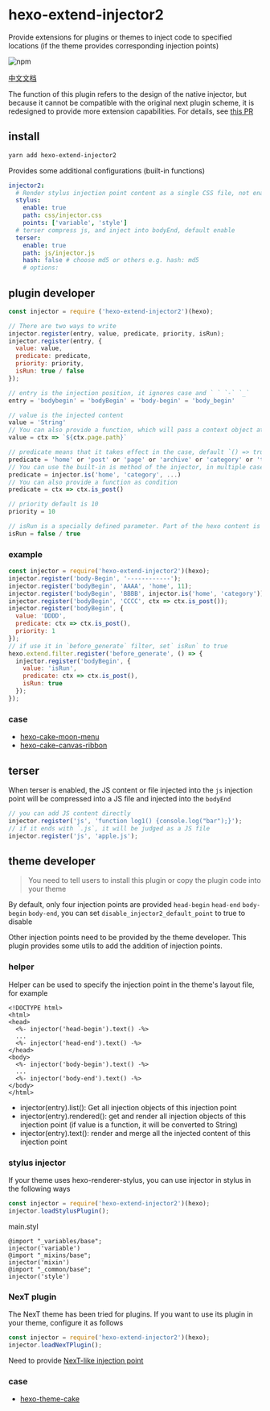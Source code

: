 # hexo-extend-injector2

Provide extensions for plugins or themes to inject code to specified locations (if the theme provides corresponding injection points)

![npm](https://img.shields.io/npm/v/hexo-extend-injector2.svg)

[中文文档](README-ZH.md)

The function of this plugin refers to the design of the native injector, but because it cannot be compatible with the original next plugin scheme, it is redesigned to provide more extension capabilities. For details, see [this PR](https://github.com/jiangtj/hexo-theme-cake/pull/39)

## install

```bash
yarn add hexo-extend-injector2
```

Provides some additional configurations (built-in functions)

```yml
injector2:
  # Render stylus injection point content as a single CSS file, not enabled by default (docs see theme developer)
  stylus:
    enable: true
    path: css/injector.css
    points: ['variable', 'style']
  # terser compress js, and inject into bodyEnd, default enable
  terser:
    enable: true
    path: js/injector.js
    hash: false # choose md5 or others e.g. hash: md5
    # options:
```

## plugin developer

```js
const injector = require ('hexo-extend-injector2')(hexo);

// There are two ways to write
injector.register(entry, value, predicate, priority, isRun);
injector.register(entry, {
  value: value,
  predicate: predicate,
  priority: priority,
  isRun: true / false
});

// entry is the injection position, it ignores case and ` ` `-` `_`
entry = 'bodybegin' = 'bodyBegin' = 'body-begin' = 'body_begin'

// value is the injected content
value = 'String'
// You can also provide a function, which will pass a context object at the injection point (may be empty)
value = ctx => `${ctx.page.path}`

// predicate means that it takes effect in the case, default `() => true`
predicate = 'home' or 'post' or 'page' or 'archive' or 'category' or 'tag'
// You can use the built-in is method of the injector, in multiple cases
predicate = injector.is('home', 'category', ...)
// You can also provide a function as condition
predicate = ctx => ctx.is_post()

// priority default is 10
priority = 10

// isRun is a specially defined parameter. Part of the hexo content is reloaded after the file is changed. When reloading, the content of isRun is true will clear to avoid repeated loading.
isRun = false / true
```

### example

```js
const injector = require('hexo-extend-injector2')(hexo);
injector.register('body-Begin', '------------');
injector.register('bodyBegin', 'AAAA', 'home', 11);
injector.register('bodyBegin', 'BBBB', injector.is('home', 'category'));
injector.register('bodyBegin', 'CCCC', ctx => ctx.is_post());
injector.register('bodyBegin', {
  value: 'DDDD',
  predicate: ctx => ctx.is_post(),
  priority: 1
});
// if use it in `before_generate` filter, set` isRun` to true
hexo.extend.filter.register('before_generate', () => {
  injector.register('bodyBegin', {
    value: 'isRun',
    predicate: ctx => ctx.is_post(),
    isRun: true
  });
});
```

### case
- [hexo-cake-moon-menu](https://github.com/jiangtj-lab/hexo-cake-moon-menu)
- [hexo-cake-canvas-ribbon](https://github.com/jiangtj-lab/hexo-cake-canvas-ribbon)

## terser

When terser is enabled, the JS content or file injected into the `js` injection point will be compressed into a JS file and injected into the `bodyEnd`

```js
// you can add JS content directly
injector.register('js', 'function log1() {console.log("bar");}');
// if it ends with `.js`, it will be judged as a JS file
injector.register('js', 'apple.js');
```

## theme developer

> You need to tell users to install this plugin or copy the plugin code into your theme

By default, only four injection points are provided `head-begin` `head-end` `body-begin` `body-end`, you can set `disable_injector2_default_point` to true to disable

Other injection points need to be provided by the theme developer. This plugin provides some utils to add the addition of injection points.

### helper

Helper can be used to specify the injection point in the theme's layout file, for example

```ejs
<!DOCTYPE html>
<html>
<head>
  <%- injector('head-begin').text() -%>
  ...
  <%- injector('head-end').text() -%>
</head>
<body>
  <%- injector('body-begin').text() -%>
  ...
  <%- injector('body-end').text() -%>
</body>
</html>
```

- injector(entry).list(): Get all injection objects of this injection point
- injector(entry).rendered(): get and render all injection objects of this injection point (if value is a function, it will be converted to String)
- injector(entry).text(): render and merge all the injected content of this injection point

### stylus injector

If your theme uses hexo-renderer-stylus, you can use injector in stylus in the following ways

```js
const injector = require('hexo-extend-injector2')(hexo);
injector.loadStylusPlugin();
```

main.styl
```styl
@import "_variables/base";
injector('variable')
@import "_mixins/base";
injector('mixin')
@import "_common/base";
injector('style')
```

### NexT plugin

The NexT theme has been tried for plugins. If you want to use its plugin in your theme, configure it as follows

```js
const injector = require('hexo-extend-injector2')(hexo);
injector.loadNexTPlugin();
```

Need to provide [NexT-like injection point](lib/next-point.js)

### case
- [hexo-theme-cake](https://github.com/jiangtj/hexo-theme-cake)
